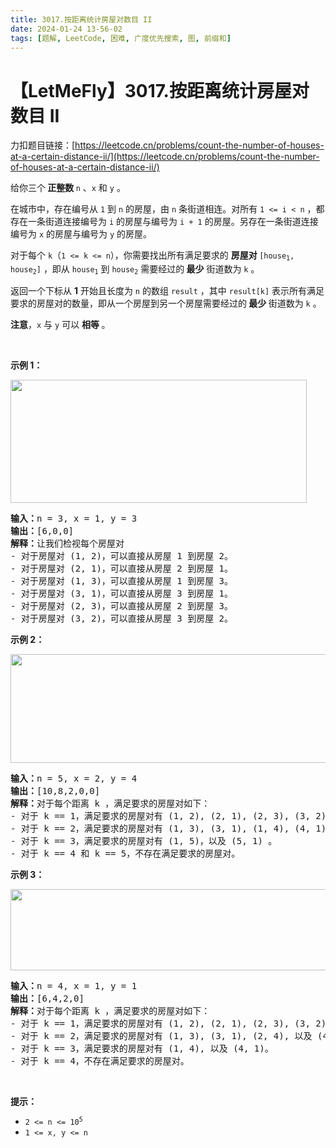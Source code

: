 ```yaml
---
title: 3017.按距离统计房屋对数目 II
date: 2024-01-24 13-56-02
tags: [题解, LeetCode, 困难, 广度优先搜索, 图, 前缀和]
---
```


# 【LetMeFly】3017.按距离统计房屋对数目 II

力扣题目链接：[https://leetcode.cn/problems/count-the-number-of-houses-at-a-certain-distance-ii/](https://leetcode.cn/problems/count-the-number-of-houses-at-a-certain-distance-ii/)

<p>给你三个<strong> 正整数 </strong><code>n</code> 、<code>x</code> 和 <code>y</code> 。</p>

<p>在城市中，存在编号从 <code>1</code> 到 <code>n</code> 的房屋，由 <code>n</code> 条街道相连。对所有 <code>1 &lt;= i &lt; n</code> ，都存在一条街道连接编号为 <code>i</code> 的房屋与编号为 <code>i + 1</code> 的房屋。另存在一条街道连接编号为 <code>x</code> 的房屋与编号为 <code>y</code> 的房屋。</p>

<p>对于每个 <code>k</code>（<code>1 &lt;= k &lt;= n</code>），你需要找出所有满足要求的 <strong>房屋对 </strong><code>[house<sub>1</sub>, house<sub>2</sub>]</code> ，即从 <code>house<sub>1</sub></code> 到 <code>house<sub>2</sub></code> 需要经过的<strong> 最少</strong> 街道数为 <code>k</code> 。</p>

<p>返回一个下标从 <strong>1</strong> 开始且长度为 <code>n</code> 的数组 <code>result</code> ，其中 <code>result[k]</code> 表示所有满足要求的房屋对的数量，即从一个房屋到另一个房屋需要经过的<strong> 最少 </strong>街道数为 <code>k</code> 。</p>

<p><strong>注意</strong>，<code>x</code> 与 <code>y</code> 可以 <strong>相等 </strong>。</p>

<p>&nbsp;</p>

<p><strong class="example">示例 1：</strong></p>
<img alt="" src="https://assets.leetcode.com/uploads/2023/12/20/example2.png" style="width: 474px; height: 197px;" />
<pre>
<strong>输入：</strong>n = 3, x = 1, y = 3
<strong>输出：</strong>[6,0,0]
<strong>解释：</strong>让我们检视每个房屋对
- 对于房屋对 (1, 2)，可以直接从房屋 1 到房屋 2。
- 对于房屋对 (2, 1)，可以直接从房屋 2 到房屋 1。
- 对于房屋对 (1, 3)，可以直接从房屋 1 到房屋 3。
- 对于房屋对 (3, 1)，可以直接从房屋 3 到房屋 1。
- 对于房屋对 (2, 3)，可以直接从房屋 2 到房屋 3。
- 对于房屋对 (3, 2)，可以直接从房屋 3 到房屋 2。
</pre>

<p><strong class="example">示例 2：</strong></p>
<img alt="" src="https://assets.leetcode.com/uploads/2023/12/20/example3.png" style="width: 668px; height: 174px;" />
<pre>
<strong>输入：</strong>n = 5, x = 2, y = 4
<strong>输出：</strong>[10,8,2,0,0]
<strong>解释：</strong>对于每个距离 k ，满足要求的房屋对如下：
- 对于 k == 1，满足要求的房屋对有 (1, 2), (2, 1), (2, 3), (3, 2), (2, 4), (4, 2), (3, 4), (4, 3), (4, 5), 以及 (5, 4)。
- 对于 k == 2，满足要求的房屋对有 (1, 3), (3, 1), (1, 4), (4, 1), (2, 5), (5, 2), (3, 5), 以及 (5, 3)。
- 对于 k == 3，满足要求的房屋对有 (1, 5)，以及 (5, 1) 。
- 对于 k == 4 和 k == 5，不存在满足要求的房屋对。
</pre>

<p><strong>示例 3：</strong></p>
<img alt="" src="https://assets.leetcode.com/uploads/2023/12/20/example5.png" style="width: 544px; height: 130px;" />
<pre>
<strong>输入：</strong>n = 4, x = 1, y = 1
<strong>输出：</strong>[6,4,2,0]
<strong>解释：</strong>对于每个距离 k ，满足要求的房屋对如下：
- 对于 k == 1，满足要求的房屋对有 (1, 2), (2, 1), (2, 3), (3, 2), (3, 4), 以及 (4, 3)。
- 对于 k == 2，满足要求的房屋对有 (1, 3), (3, 1), (2, 4), 以及 (4, 2)。
- 对于 k == 3，满足要求的房屋对有 (1, 4), 以及 (4, 1)。
- 对于 k == 4，不存在满足要求的房屋对。
</pre>

<p>&nbsp;</p>

<p><strong>提示：</strong></p>

<ul>
	<li><code>2 &lt;= n &lt;= 10<sup>5</sup></code></li>
	<li><code>1 &lt;= x, y &lt;= n</code></li>
</ul>


    